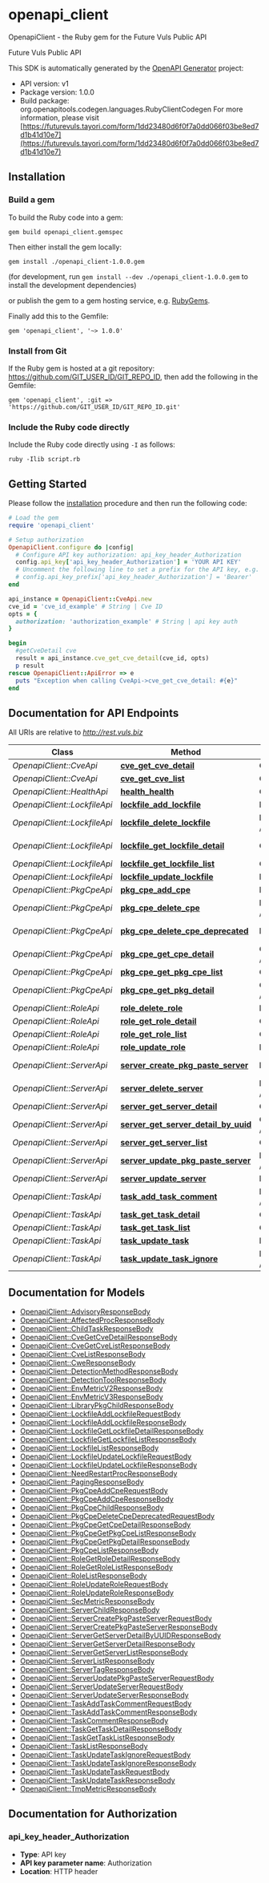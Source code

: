 # openapi_client

OpenapiClient - the Ruby gem for the Future Vuls Public API

Future Vuls Public API

This SDK is automatically generated by the [OpenAPI Generator](https://openapi-generator.tech) project:

- API version: v1
- Package version: 1.0.0
- Build package: org.openapitools.codegen.languages.RubyClientCodegen
For more information, please visit [https://futurevuls.tayori.com/form/1dd23480d6f0f7a0dd066f03be8ed7d1b41d10e7](https://futurevuls.tayori.com/form/1dd23480d6f0f7a0dd066f03be8ed7d1b41d10e7)

## Installation

### Build a gem

To build the Ruby code into a gem:

```shell
gem build openapi_client.gemspec
```

Then either install the gem locally:

```shell
gem install ./openapi_client-1.0.0.gem
```

(for development, run `gem install --dev ./openapi_client-1.0.0.gem` to install the development dependencies)

or publish the gem to a gem hosting service, e.g. [RubyGems](https://rubygems.org/).

Finally add this to the Gemfile:

    gem 'openapi_client', '~> 1.0.0'

### Install from Git

If the Ruby gem is hosted at a git repository: https://github.com/GIT_USER_ID/GIT_REPO_ID, then add the following in the Gemfile:

    gem 'openapi_client', :git => 'https://github.com/GIT_USER_ID/GIT_REPO_ID.git'

### Include the Ruby code directly

Include the Ruby code directly using `-I` as follows:

```shell
ruby -Ilib script.rb
```

## Getting Started

Please follow the [installation](#installation) procedure and then run the following code:

```ruby
# Load the gem
require 'openapi_client'

# Setup authorization
OpenapiClient.configure do |config|
  # Configure API key authorization: api_key_header_Authorization
  config.api_key['api_key_header_Authorization'] = 'YOUR API KEY'
  # Uncomment the following line to set a prefix for the API key, e.g. 'Bearer' (defaults to nil)
  # config.api_key_prefix['api_key_header_Authorization'] = 'Bearer'
end

api_instance = OpenapiClient::CveApi.new
cve_id = 'cve_id_example' # String | Cve ID
opts = {
  authorization: 'authorization_example' # String | api key auth
}

begin
  #getCveDetail cve
  result = api_instance.cve_get_cve_detail(cve_id, opts)
  p result
rescue OpenapiClient::ApiError => e
  puts "Exception when calling CveApi->cve_get_cve_detail: #{e}"
end

```

## Documentation for API Endpoints

All URIs are relative to *http://rest.vuls.biz*

Class | Method | HTTP request | Description
------------ | ------------- | ------------- | -------------
*OpenapiClient::CveApi* | [**cve_get_cve_detail**](docs/CveApi.md#cve_get_cve_detail) | **GET** /v1/cve/{cveID} | getCveDetail cve
*OpenapiClient::CveApi* | [**cve_get_cve_list**](docs/CveApi.md#cve_get_cve_list) | **GET** /v1/cves | getCveList cve
*OpenapiClient::HealthApi* | [**health_health**](docs/HealthApi.md#health_health) | **GET** /health | health health
*OpenapiClient::LockfileApi* | [**lockfile_add_lockfile**](docs/LockfileApi.md#lockfile_add_lockfile) | **POST** /v1/lockfile | addLockfile lockfile
*OpenapiClient::LockfileApi* | [**lockfile_delete_lockfile**](docs/LockfileApi.md#lockfile_delete_lockfile) | **DELETE** /v1/lockfile/{lockfileID} | deleteLockfile lockfile
*OpenapiClient::LockfileApi* | [**lockfile_get_lockfile_detail**](docs/LockfileApi.md#lockfile_get_lockfile_detail) | **GET** /v1/lockfile/{lockfileID} | getLockfileDetail lockfile
*OpenapiClient::LockfileApi* | [**lockfile_get_lockfile_list**](docs/LockfileApi.md#lockfile_get_lockfile_list) | **GET** /v1/lockfiles | getLockfileList lockfile
*OpenapiClient::LockfileApi* | [**lockfile_update_lockfile**](docs/LockfileApi.md#lockfile_update_lockfile) | **PUT** /v1/lockfile/{lockfileID} | updateLockfile lockfile
*OpenapiClient::PkgCpeApi* | [**pkg_cpe_add_cpe**](docs/PkgCpeApi.md#pkg_cpe_add_cpe) | **POST** /v1/pkgCpe/cpe | addCpe pkgCpe
*OpenapiClient::PkgCpeApi* | [**pkg_cpe_delete_cpe**](docs/PkgCpeApi.md#pkg_cpe_delete_cpe) | **DELETE** /v1/pkgCpe/cpe/{cpeID} | deleteCpe pkgCpe
*OpenapiClient::PkgCpeApi* | [**pkg_cpe_delete_cpe_deprecated**](docs/PkgCpeApi.md#pkg_cpe_delete_cpe_deprecated) | **DELETE** /v1/pkgCpe/cpe | deleteCpe_deprecated pkgCpe
*OpenapiClient::PkgCpeApi* | [**pkg_cpe_get_cpe_detail**](docs/PkgCpeApi.md#pkg_cpe_get_cpe_detail) | **GET** /v1/pkgCpe/cpe/{cpeID} | getCpeDetail pkgCpe
*OpenapiClient::PkgCpeApi* | [**pkg_cpe_get_pkg_cpe_list**](docs/PkgCpeApi.md#pkg_cpe_get_pkg_cpe_list) | **GET** /v1/pkgCpes | getPkgCpeList pkgCpe
*OpenapiClient::PkgCpeApi* | [**pkg_cpe_get_pkg_detail**](docs/PkgCpeApi.md#pkg_cpe_get_pkg_detail) | **GET** /v1/pkgCpe/pkg/{pkgID} | getPkgDetail pkgCpe
*OpenapiClient::RoleApi* | [**role_delete_role**](docs/RoleApi.md#role_delete_role) | **DELETE** /v1/role/{roleID} | deleteRole role
*OpenapiClient::RoleApi* | [**role_get_role_detail**](docs/RoleApi.md#role_get_role_detail) | **GET** /v1/role/{roleID} | getRoleDetail role
*OpenapiClient::RoleApi* | [**role_get_role_list**](docs/RoleApi.md#role_get_role_list) | **GET** /v1/roles | getRoleList role
*OpenapiClient::RoleApi* | [**role_update_role**](docs/RoleApi.md#role_update_role) | **PUT** /v1/role/{roleID} | updateRole role
*OpenapiClient::ServerApi* | [**server_create_pkg_paste_server**](docs/ServerApi.md#server_create_pkg_paste_server) | **POST** /v1/server/paste | createPkgPasteServer server
*OpenapiClient::ServerApi* | [**server_delete_server**](docs/ServerApi.md#server_delete_server) | **DELETE** /v1/server/{serverID} | deleteServer server
*OpenapiClient::ServerApi* | [**server_get_server_detail**](docs/ServerApi.md#server_get_server_detail) | **GET** /v1/server/{serverID} | getServerDetail server
*OpenapiClient::ServerApi* | [**server_get_server_detail_by_uuid**](docs/ServerApi.md#server_get_server_detail_by_uuid) | **GET** /v1/server/uuid/{serverUuid} | getServerDetailByUUID server
*OpenapiClient::ServerApi* | [**server_get_server_list**](docs/ServerApi.md#server_get_server_list) | **GET** /v1/servers | getServerList server
*OpenapiClient::ServerApi* | [**server_update_pkg_paste_server**](docs/ServerApi.md#server_update_pkg_paste_server) | **PUT** /v1/server/paste/{serverID} | updatePkgPasteServer server
*OpenapiClient::ServerApi* | [**server_update_server**](docs/ServerApi.md#server_update_server) | **PUT** /v1/server/{serverID} | updateServer server
*OpenapiClient::TaskApi* | [**task_add_task_comment**](docs/TaskApi.md#task_add_task_comment) | **POST** /v1/task/{taskID}/comment | addTaskComment task
*OpenapiClient::TaskApi* | [**task_get_task_detail**](docs/TaskApi.md#task_get_task_detail) | **GET** /v1/task/{taskID} | getTaskDetail task
*OpenapiClient::TaskApi* | [**task_get_task_list**](docs/TaskApi.md#task_get_task_list) | **GET** /v1/tasks | getTaskList task
*OpenapiClient::TaskApi* | [**task_update_task**](docs/TaskApi.md#task_update_task) | **PUT** /v1/task/{taskID} | updateTask task
*OpenapiClient::TaskApi* | [**task_update_task_ignore**](docs/TaskApi.md#task_update_task_ignore) | **PUT** /v1/task/{taskID}/ignore | updateTaskIgnore task


## Documentation for Models

 - [OpenapiClient::AdvisoryResponseBody](docs/AdvisoryResponseBody.md)
 - [OpenapiClient::AffectedProcResponseBody](docs/AffectedProcResponseBody.md)
 - [OpenapiClient::ChildTaskResponseBody](docs/ChildTaskResponseBody.md)
 - [OpenapiClient::CveGetCveDetailResponseBody](docs/CveGetCveDetailResponseBody.md)
 - [OpenapiClient::CveGetCveListResponseBody](docs/CveGetCveListResponseBody.md)
 - [OpenapiClient::CveListResponseBody](docs/CveListResponseBody.md)
 - [OpenapiClient::CweResponseBody](docs/CweResponseBody.md)
 - [OpenapiClient::DetectionMethodResponseBody](docs/DetectionMethodResponseBody.md)
 - [OpenapiClient::DetectionToolResponseBody](docs/DetectionToolResponseBody.md)
 - [OpenapiClient::EnvMetricV2ResponseBody](docs/EnvMetricV2ResponseBody.md)
 - [OpenapiClient::EnvMetricV3ResponseBody](docs/EnvMetricV3ResponseBody.md)
 - [OpenapiClient::LibraryPkgChildResponseBody](docs/LibraryPkgChildResponseBody.md)
 - [OpenapiClient::LockfileAddLockfileRequestBody](docs/LockfileAddLockfileRequestBody.md)
 - [OpenapiClient::LockfileAddLockfileResponseBody](docs/LockfileAddLockfileResponseBody.md)
 - [OpenapiClient::LockfileGetLockfileDetailResponseBody](docs/LockfileGetLockfileDetailResponseBody.md)
 - [OpenapiClient::LockfileGetLockfileListResponseBody](docs/LockfileGetLockfileListResponseBody.md)
 - [OpenapiClient::LockfileListResponseBody](docs/LockfileListResponseBody.md)
 - [OpenapiClient::LockfileUpdateLockfileRequestBody](docs/LockfileUpdateLockfileRequestBody.md)
 - [OpenapiClient::LockfileUpdateLockfileResponseBody](docs/LockfileUpdateLockfileResponseBody.md)
 - [OpenapiClient::NeedRestartProcResponseBody](docs/NeedRestartProcResponseBody.md)
 - [OpenapiClient::PagingResponseBody](docs/PagingResponseBody.md)
 - [OpenapiClient::PkgCpeAddCpeRequestBody](docs/PkgCpeAddCpeRequestBody.md)
 - [OpenapiClient::PkgCpeAddCpeResponseBody](docs/PkgCpeAddCpeResponseBody.md)
 - [OpenapiClient::PkgCpeChildResponseBody](docs/PkgCpeChildResponseBody.md)
 - [OpenapiClient::PkgCpeDeleteCpeDeprecatedRequestBody](docs/PkgCpeDeleteCpeDeprecatedRequestBody.md)
 - [OpenapiClient::PkgCpeGetCpeDetailResponseBody](docs/PkgCpeGetCpeDetailResponseBody.md)
 - [OpenapiClient::PkgCpeGetPkgCpeListResponseBody](docs/PkgCpeGetPkgCpeListResponseBody.md)
 - [OpenapiClient::PkgCpeGetPkgDetailResponseBody](docs/PkgCpeGetPkgDetailResponseBody.md)
 - [OpenapiClient::PkgCpeListResponseBody](docs/PkgCpeListResponseBody.md)
 - [OpenapiClient::RoleGetRoleDetailResponseBody](docs/RoleGetRoleDetailResponseBody.md)
 - [OpenapiClient::RoleGetRoleListResponseBody](docs/RoleGetRoleListResponseBody.md)
 - [OpenapiClient::RoleListResponseBody](docs/RoleListResponseBody.md)
 - [OpenapiClient::RoleUpdateRoleRequestBody](docs/RoleUpdateRoleRequestBody.md)
 - [OpenapiClient::RoleUpdateRoleResponseBody](docs/RoleUpdateRoleResponseBody.md)
 - [OpenapiClient::SecMetricResponseBody](docs/SecMetricResponseBody.md)
 - [OpenapiClient::ServerChildResponseBody](docs/ServerChildResponseBody.md)
 - [OpenapiClient::ServerCreatePkgPasteServerRequestBody](docs/ServerCreatePkgPasteServerRequestBody.md)
 - [OpenapiClient::ServerCreatePkgPasteServerResponseBody](docs/ServerCreatePkgPasteServerResponseBody.md)
 - [OpenapiClient::ServerGetServerDetailByUUIDResponseBody](docs/ServerGetServerDetailByUUIDResponseBody.md)
 - [OpenapiClient::ServerGetServerDetailResponseBody](docs/ServerGetServerDetailResponseBody.md)
 - [OpenapiClient::ServerGetServerListResponseBody](docs/ServerGetServerListResponseBody.md)
 - [OpenapiClient::ServerListResponseBody](docs/ServerListResponseBody.md)
 - [OpenapiClient::ServerTagResponseBody](docs/ServerTagResponseBody.md)
 - [OpenapiClient::ServerUpdatePkgPasteServerRequestBody](docs/ServerUpdatePkgPasteServerRequestBody.md)
 - [OpenapiClient::ServerUpdateServerRequestBody](docs/ServerUpdateServerRequestBody.md)
 - [OpenapiClient::ServerUpdateServerResponseBody](docs/ServerUpdateServerResponseBody.md)
 - [OpenapiClient::TaskAddTaskCommentRequestBody](docs/TaskAddTaskCommentRequestBody.md)
 - [OpenapiClient::TaskAddTaskCommentResponseBody](docs/TaskAddTaskCommentResponseBody.md)
 - [OpenapiClient::TaskCommentResponseBody](docs/TaskCommentResponseBody.md)
 - [OpenapiClient::TaskGetTaskDetailResponseBody](docs/TaskGetTaskDetailResponseBody.md)
 - [OpenapiClient::TaskGetTaskListResponseBody](docs/TaskGetTaskListResponseBody.md)
 - [OpenapiClient::TaskListResponseBody](docs/TaskListResponseBody.md)
 - [OpenapiClient::TaskUpdateTaskIgnoreRequestBody](docs/TaskUpdateTaskIgnoreRequestBody.md)
 - [OpenapiClient::TaskUpdateTaskIgnoreResponseBody](docs/TaskUpdateTaskIgnoreResponseBody.md)
 - [OpenapiClient::TaskUpdateTaskRequestBody](docs/TaskUpdateTaskRequestBody.md)
 - [OpenapiClient::TaskUpdateTaskResponseBody](docs/TaskUpdateTaskResponseBody.md)
 - [OpenapiClient::TmpMetricResponseBody](docs/TmpMetricResponseBody.md)


## Documentation for Authorization


### api_key_header_Authorization


- **Type**: API key
- **API key parameter name**: Authorization
- **Location**: HTTP header

